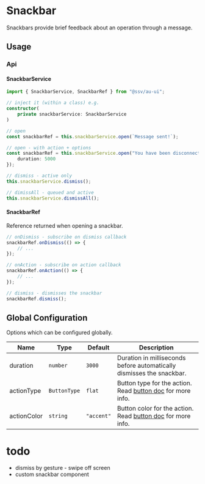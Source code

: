 # Snackbar
Snackbars provide brief feedback about an operation through a message.

## Usage

### Api

#### SnackbarService

```ts
import { SnackbarService, SnackbarRef } from "@ssv/au-ui";

// inject it (within a class) e.g.
constructor(
    private snackbarService: SnackbarService
)

// open
const snackbarRef = this.snackbarService.open(`Message sent!`);

// open - with action + options
const snackbarRef = this.snackbarService.open("You have been disconnected", "Reconnect", {
    duration: 5000
});

// dismiss - active only
this.snackbarService.dismiss();

// dimissAll - queued and active
this.snackbarService.dismissAll();
```

#### SnackbarRef
Reference returned when opening a snackbar.

```ts
// onDismiss - subscribe on dismiss callback
snackbarRef.onDismiss(() => {
    // ...
});

// onAction - subscribe on action callback
snackbarRef.onAction(() => {
    // ...
});

// dismiss - dismisses the snackbar
snackbarRef.dismiss();
```

## Global Configuration
Options which can be configured globally.

| Name        | Type        | Default           | Description                                                           |
|-------------|-------------|-------------------|-----------------------------------------------------------------------|
| duration    | `number`    | `3000`            | Duration in milliseconds before automatically dismisses the snackbar. |
| actionType  | `ButtonType`| `flat`            | Button type for the action. Read [button doc][button] for more info.  |
| actionColor | `string`    | `"accent"`        | Button color for the action. Read [button doc][button] for more info. |

[button]: ../button/README.md

# todo
 - dismiss by gesture - swipe off screen
 - custom snackbar component